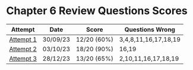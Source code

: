 #  Chapter 6 Review Questions Scores

| Attempt| Date | Score | Questions Wrong |
| -------|----- |------| ----------------|
| [Attempt 1](/src/review_questions/chapter_6/attempt_1/) | 30/09/23 | 12/20 (60%) | 3,4,8,11,16,17,18,19 |
| [Attempt 2](/src/review_questions/chapter_6/attempt_2/) | 03/10/23 | 18/20 (90%) | 16,19 |
| [Attempt 3](/src/review_questions/chapter_6/attempt_3/) | 28/12/23 | 13/20 (65%) | 2,10,11,16,17,18,19 |